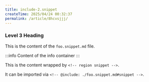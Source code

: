 ```yaml
---
title: include-2.snippet
createTime: 2025/04/24 00:32:37
permalink: /article/8hcvsjjj/
---
```

### Level 3 Heading

This is the content of the `foo.snippet.md` file.

:::info
Content of the info container
:::

<!-- region snippet -->
This is the content wrapped by `<!-- region snippet -->`.

It can be imported via `<!-- @include: ./foo.snippet.md#snippet -->`.

<!-- endregion snippet -->
